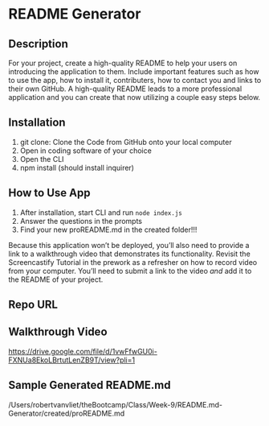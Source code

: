# README Generator

## Description

For your project, create a high-quality README to help your users on introducing the application to them. Include important features such as how to use the app, how to install it, contributers, how to contact you and links to their own GitHub.
A high-quality README leads to a more professional application and you can create that now utilizing a couple easy steps below. 

## Installation
1) git clone: Clone the Code from GitHub onto your local computer
2) Open in coding software of your choice
3) Open the CLI
4) npm install (should install inquirer)

## How to Use App
1) After installation, start CLI and run `node index.js`
2) Answer the questions in the prompts
3) Find your new proREADME.md in the created folder!!!
   
Because this application won’t be deployed, you’ll also need to provide a link to a walkthrough video that demonstrates its functionality. Revisit the Screencastify Tutorial in the prework as a refresher on how to record video from your computer. You’ll need to submit a link to the video _and_ add it to the README of your project.


## Repo URL

## Walkthrough Video
https://drive.google.com/file/d/1vwFfwGU0i-FXNUa8EkoLBrtutLenZB9T/view?pli=1

## Sample Generated README.md 
/Users/robertvanvliet/theBootcamp/Class/Week-9/README.md-Generator/created/proREADME.md


